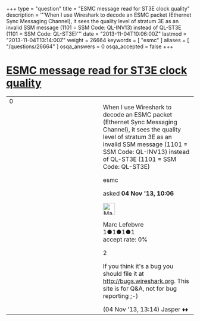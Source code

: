 +++
type = "question"
title = "ESMC message read for ST3E clock quality"
description = '''When I use Wireshark to decode an ESMC packet (Ethernet Sync Messaging Channel), it sees the quality level of stratum 3E as an invalid SSM message (1101 = SSM Code: QL-INV13) instead of QL-ST3E (1101 = SSM Code: QL-ST3E)'''
date = "2013-11-04T10:06:00Z"
lastmod = "2013-11-04T13:14:00Z"
weight = 26664
keywords = [ "esmc" ]
aliases = [ "/questions/26664" ]
osqa_answers = 0
osqa_accepted = false
+++

<div class="headNormal">

# [ESMC message read for ST3E clock quality](/questions/26664/esmc-message-read-for-st3e-clock-quality)

</div>

<div id="main-body">

<div id="askform">

<table id="question-table" style="width:100%;"><colgroup><col style="width: 50%" /><col style="width: 50%" /></colgroup><tbody><tr class="odd"><td style="width: 30px; vertical-align: top"><div class="vote-buttons"><span id="post-26664-upvote" class="ajax-command post-vote up" rel="nofollow" title="I like this post (click again to cancel)"> </span><div id="post-26664-score" class="post-score" title="current number of votes">0</div><span id="post-26664-downvote" class="ajax-command post-vote down" rel="nofollow" title="I dont like this post (click again to cancel)"> </span> <span id="favorite-mark" class="ajax-command favorite-mark" rel="nofollow" title="mark/unmark this question as favorite (click again to cancel)"> </span><div id="favorite-count" class="favorite-count"></div></div></td><td><div id="item-right"><div class="question-body"><p>When I use Wireshark to decode an ESMC packet (Ethernet Sync Messaging Channel), it sees the quality level of stratum 3E as an invalid SSM message (1101 = SSM Code: QL-INV13) instead of QL-ST3E (1101 = SSM Code: QL-ST3E)</p></div><div id="question-tags" class="tags-container tags"><span class="post-tag tag-link-esmc" rel="tag" title="see questions tagged &#39;esmc&#39;">esmc</span></div><div id="question-controls" class="post-controls"></div><div class="post-update-info-container"><div class="post-update-info post-update-info-user"><p>asked <strong>04 Nov '13, 10:06</strong></p><img src="https://secure.gravatar.com/avatar/60a5042051afc8fa6efb36a9cff34ed5?s=32&amp;d=identicon&amp;r=g" class="gravatar" width="32" height="32" alt="Marc%20Lefebvre&#39;s gravatar image" /><p><span>Marc Lefebvre</span><br />
<span class="score" title="1 reputation points">1</span><span title="1 badges"><span class="badge1">●</span><span class="badgecount">1</span></span><span title="1 badges"><span class="silver">●</span><span class="badgecount">1</span></span><span title="1 badges"><span class="bronze">●</span><span class="badgecount">1</span></span><br />
<span class="accept_rate" title="Rate of the user&#39;s accepted answers">accept rate:</span> <span title="Marc Lefebvre has no accepted answers">0%</span></p></div></div><div id="comments-container-26664" class="comments-container"><span id="26665"></span><div id="comment-26665" class="comment"><div id="post-26665-score" class="comment-score">2</div><div class="comment-text"><p>If you think it's a bug you should file it at <a href="http://bugs.wireshark.org">http://bugs.wireshark.org</a>. This site is for Q&amp;A, not for bug reporting ;-)</p></div><div id="comment-26665-info" class="comment-info"><span class="comment-age">(04 Nov '13, 13:14)</span> <span class="comment-user userinfo">Jasper ♦♦</span></div></div></div><div id="comment-tools-26664" class="comment-tools"></div><div class="clear"></div><div id="comment-26664-form-container" class="comment-form-container"></div><div class="clear"></div></div></td></tr></tbody></table>

</div>

</div>

